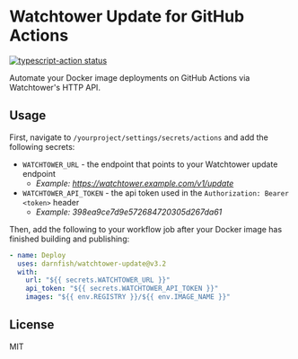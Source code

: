 # Watchtower Update for GitHub Actions
<a href="https://github.com/actions/typescript-action/actions"><img alt="typescript-action status" src="https://github.com/actions/typescript-action/workflows/build-test/badge.svg"></a>

Automate your Docker image deployments on GitHub Actions via Watchtower's HTTP API.

## Usage
First, navigate to `/yourproject/settings/secrets/actions` and add the following secrets:
* `WATCHTOWER_URL` - the endpoint that points to your Watchtower update endpoint
  * *Example: https://watchtower.example.com/v1/update*
* `WATCHTOWER_API_TOKEN` - the api token used in the `Authorization: Bearer <token>` header
  * *Example: 398ea9ce7d9e572684720305d267da61*

Then, add the following to your workflow job after your Docker image has finished building and publishing:

```yaml
- name: Deploy
  uses: darnfish/watchtower-update@v3.2
  with:
    url: "${{ secrets.WATCHTOWER_URL }}"
    api_token: "${{ secrets.WATCHTOWER_API_TOKEN }}"
    images: "${{ env.REGISTRY }}/${{ env.IMAGE_NAME }}"
```

## License
MIT
